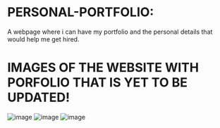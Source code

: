 # PERSONAL-PORTFOLIO:
A webpage where i can have my portfolio and the personal details that would help me get hired.

# IMAGES OF THE WEBSITE WITH PORFOLIO THAT IS YET TO BE UPDATED!
![image](https://github.com/Prasannalakshmiganesan/PERSONAL-PORTFOLIO/assets/118610231/2552516d-3e06-48af-a963-ec57711fcfba)
![image](https://github.com/Prasannalakshmiganesan/PERSONAL-PORTFOLIO/assets/118610231/d2ab91d4-3954-4253-aa2a-ce3d4bf1cb7f)
![image](https://github.com/Prasannalakshmiganesan/PERSONAL-PORTFOLIO/assets/118610231/cf3f3ad6-2df0-4a28-8d3c-6e12bbdfcbe7)
